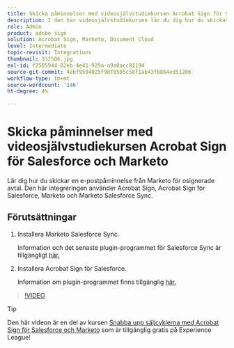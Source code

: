```yaml
---
title: Skicka påminnelser med videosjälvstudiekursen Acrobat Sign för Salesforce och Marketo
description: I den här videosjälvstudiekursen lär du dig hur du skickar en e-postpåminnelse från Marketo när ett avtal förblir osignerat efter en viss tidsperiod
role: Admin
product: adobe sign
solution: Acrobat Sign, Marketo, Document Cloud
level: Intermediate
topic-revisit: Integrations
thumbnail: 332506.jpg
exl-id: f2505944-82eb-4e41-929a-a9a0acc81194
source-git-commit: 4ebf9594025f98f0505c58f1ab43fb864ed51206
workflow-type: tm+mt
source-wordcount: '146'
ht-degree: 4%

---
```


# Skicka påminnelser med videosjälvstudiekursen Acrobat Sign för Salesforce och Marketo

Lär dig hur du skickar en e-postpåminnelse från Marketo för osignerade avtal. Den här integreringen använder Acrobat Sign, Acrobat Sign för Salesforce, Marketo och Marketo Salesforce Sync.

## Förutsättningar

1. Installera Marketo Salesforce Sync.

   Information och det senaste plugin-programmet för Salesforce Sync är tillgängligt [här.](https://experienceleague.adobe.com/docs/marketo/using/product-docs/crm-sync/salesforce-sync/understanding-the-salesforce-sync.html)

1. Installera Acrobat Sign för Salesforce.

   Information om plugin-programmet finns tillgänglig [här.](https://helpx.adobe.com/ca/sign/using/salesforce-integration-installation-guide.html)

>[!VIDEO](https://video.tv.adobe.com/v/332506?quality=12&learn=on&hidetitle=true)

>[!TIP]
>
>Den här videon är en del av kursen [Snabba upp säljcyklerna med Acrobat Sign för Salesforce och Marketo](https://experienceleague.adobe.com/?recommended=Sign-U-1-2021.1) som är tillgänglig gratis på Experience League!

